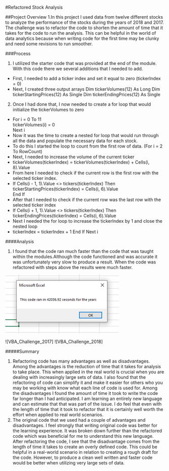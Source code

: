 #Refactored Stock Analysis

##Project Overview
1.In this project I used data from twelve different stocks to analyze the performance of the stocks during the years of 2018 and 2017. The challenge was to refactor the code to shorten the amount of time that it takes for the code to run the analysis. This can be helpful in the world of data analytics because when writing code for the first time may be clunky and need some revisions to run smoother. 

###Process
1. I utilized the starter code that was provided at the end of the module. With this code there we several additions that I needed to add.
- First, I needed to add a ticker index and set it equal to zero (tickerIndex = 0)
- Next, I created three output arrays 
Dim tickerVolumes(12) As Long
Dim tickerStartingPrices(12) As Single
Dim tickerEndingPrices(12) As Single
2. Once I had done that, I now needed to create a for loop that would initialize the tickerVolumes to zero
- For i = 0 To 11       
        tickerVolumes(i) = 0    
  Next i
- Now it was the time to create a nested for loop that would run through all the data and populate the necessary data for each stock.
- To do this I started the loop to count from the first row of data. (For i = 2 To RowCount)
- Next, I needed to increase the volume of the current ticker
- tickerVolumes(tickerIndex) = tickerVolumes(tickerIndex) + Cells(i, 8).Value
- From here I needed to check if the current row is the first row with the selected ticker index. 
- If Cells(i - 1, 1).Value <> tickers(tickerIndex) Then      
    tickerStartingPrices(tickerIndex) = Cells(i, 6).Value           
  End If
- After that I needed to check if the current row was the last row with the selected ticker index
- If Cells(i + 1, 1).Value <> tickers(tickerIndex) Then      
    tickerEndingPrices(tickerIndex) = Cells(i, 6).Value
- Next I needed the for loop to increase the tickerIndex by 1 and close the nested loop
- tickerIndex = tickerIndex + 1
    End If
 Next i
 
####Analysis
1. I found that the code ran much faster than the code that was taught within the modules.Although the code functioned and was accurate it was unfortunately very slow to produce a result. When the code was refactored with steps above the results were much faster.  

![Moudule_Analysis](https://github.com/mselover21/StockAnalysis/blob/main/Module_Analysis.PNG)

![VBA_Challenge_2017]
![VBA_Challenge_2018]

#####Summary
1. Refactoring code has many advantages as well as disadvantages. Among the advantages is the reduction of time that it takes for analysis to take place. This when applied in the real world is crucial when you are dealing with increasingly large sets of data. I also found that the refactoring of code can simplify it and make it easier for others who you may be working with know what each line of code is used for. Among the disadvantages I found the amount of time it took to write the code far longer than I had anticipated. I am learning an entirely new language and can estimate that that was part of the issue. I do feel that even with the length of time that it took to refactor that it is certainly well worth the effort when applied to real world scenarios.
2. The original code that we used had a couple of advantages and disadvantages. I feel strongly that writing original code was better for the learning experience. It was broken down further than the refactored code which was beneficial for me to understand this new language. After refactoring the code, I see that the disadvantage comes from the length of time it takes to create an overly defined code. This could be helpful in a real-world scenario in relation to creating a rough draft for the code. However, to produce a clean well written and faster code would be better when utilizing very large sets of data.
